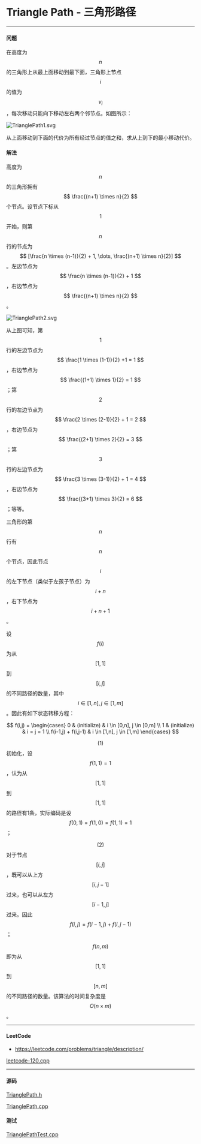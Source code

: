 <script type="text/javascript" src="https://cdnjs.cloudflare.com/ajax/libs/mathjax/2.7.1/MathJax.js?config=TeX-AMS-MML_HTMLorMML"></script>

# Triangle Path - 三角形路径

--------

#### 问题

在高度为$$ n $$的三角形上从最上面移动到最下面，三角形上节点$$ i $$的值为$$ v_{i} $$，每次移动只能向下移动左右两个邻节点。如图所示：

![TrianglePath1.svg](../res/TrianglePath1.svg)

从上面移动到下面的代价为所有经过节点的值之和，求从上到下的最小移动代价。

#### 解法

高度为$$ n $$的三角形拥有$$ \frac{(n+1) \times n}{2} $$个节点。设节点下标从$$ 1 $$开始，则第$$ n $$行的节点为$$ [\frac{n \times (n-1)}{2} + 1, \dots, \frac{(n+1) \times n}{2}] $$。左边节点为$$ \frac{n \times (n-1)}{2} + 1 $$，右边节点为$$ \frac{(n+1) \times n}{2} $$。

![TrianglePath2.svg](../res/TrianglePath2.svg)

从上图可知，第$$ 1 $$行的左边节点为$$ \frac{1 \times (1-1)}{2} +1 = 1 $$，右边节点为$$ \frac{(1+1) \times 1}{2} = 1 $$；第$$ 2 $$行的左边节点为$$ \frac{2 \times (2-1)}{2} + 1 = 2 $$，右边节点为$$ \frac{(2+1) \times 2}{2} = 3 $$；第$$ 3 $$行的左边节点为$$ \frac{3 \times (3-1)}{2} + 1 = 4 $$，右边节点为$$ \frac{(3+1) \times 3}{2} = 6 $$；等等。

三角形的第$$ n $$行有$$ n $$个节点，因此节点$$ i $$的左下节点（类似于左孩子节点）为$$ i + n $$，右下节点为$$ i + n + 1 $$。

设$$ f(i) $$为从$$ [1,1] $$到$$ [i,j] $$的不同路径的数量，其中$$ i \in [1,n], j \in [1,m] $$。因此有如下状态转移方程：

$$
f(i,j) =
\begin{cases}
0                                               &   (initialize)    &   i \in [0,n], j \in [0,m]    \\
1                                               &   (initialize)    &   i = j = 1   \\
f(i-1,j) + f(i,j-1)                             &   i \in [1,n], j \in [1,m]
\end{cases}
$$

$$ (1) $$ 初始化，设$$ f(1,1) = 1 $$，认为从$$ [1,1] $$到$$ [1,1] $$的路径有1条，实际编码是设$$ f(0,1)=f(1,0)=f(1,1)=1 $$；

$$ (2) $$ 对于节点$$ [i,j] $$，既可以从上方$$ [i,j-1] $$过来，也可以从左方$$ [i-1,j] $$过来。因此$$ f(i,j) = f(i-1,j)+f(i,j-1) $$；

$$ f(n,m) $$即为从$$ [1,1] $$到$$ [n,m] $$的不同路径的数量。该算法的时间复杂度是$$ O(n \times m) $$。

--------

#### LeetCode

* https://leetcode.com/problems/triangle/description/

[leetcode-120.cpp](https://github.com/linrongbin16/Way-to-Algorithm/blob/master/leetcode/leetcode-120.cpp)

--------

#### 源码

[TrianglePath.h](https://github.com/linrongbin16/Way-to-Algorithm/blob/master/src/DynamicProgramming/RegionalDP/TrianglePath.h)

[TrianglePath.cpp](https://github.com/linrongbin16/Way-to-Algorithm/blob/master/src/DynamicProgramming/RegionalDP/TrianglePath.cpp)

#### 测试

[TrianglePathTest.cpp](https://github.com/linrongbin16/Way-to-Algorithm/blob/master/src/DynamicProgramming/RegionalDP/TrianglePathTest.cpp)

